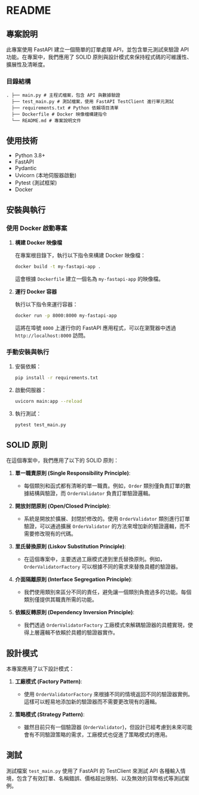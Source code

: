 
# README

## 專案說明

此專案使用 FastAPI 建立一個簡單的訂單處理 API，並包含單元測試來驗證 API 功能。在專案中，我們應用了 SOLID 原則與設計模式來保持程式碼的可維護性、擴展性及清晰度。

### 目錄結構

```
. ├── main.py # 主程式檔案，包含 API 與數據驗證 
  ├── test_main.py # 測試檔案，使用 FastAPI TestClient 進行單元測試 
  ├── requirements.txt # Python 依賴項目清單 
  ├── Dockerfile # Docker 映像檔構建指令 
  └── README.md # 專案說明文件
```


## 使用技術

- Python 3.8+
- FastAPI
- Pydantic
- Uvicorn (本地伺服器啟動)
- Pytest (測試框架)
- Docker

## 安裝與執行

### 使用 Docker 啟動專案

1. **構建 Docker 映像檔**

    在專案根目錄下，執行以下指令來構建 Docker 映像檔：

    ```bash
    docker build -t my-fastapi-app .
    ```

    這會根據 `Dockerfile` 建立一個名為 `my-fastapi-app` 的映像檔。

2. **運行 Docker 容器**

    執行以下指令來運行容器：

    ```bash
    docker run -p 8000:8000 my-fastapi-app
    ```

    這將在埠號 `8000` 上運行你的 FastAPI 應用程式，可以在瀏覽器中透過 `http://localhost:8000` 訪問。

### 手動安裝與執行

1. 安裝依賴：

    ```bash
    pip install -r requirements.txt
    ```

2. 啟動伺服器：

    ```bash
    uvicorn main:app --reload
    ```

3. 執行測試：

    ```bash
    pytest test_main.py
    ```

## SOLID 原則

在這個專案中，我們應用了以下的 SOLID 原則：

1. **單一職責原則 (Single Responsibility Principle)**:
    - 每個類別和函式都有清晰的單一職責。例如，`Order` 類別僅負責訂單的數據結構與驗證，而 `OrderValidator` 負責訂單驗證邏輯。

2. **開放封閉原則 (Open/Closed Principle)**:
    - 系統是開放於擴展、封閉於修改的。使用 `OrderValidator` 類別進行訂單驗證，可以通過擴展 `OrderValidator` 的方法來增加新的驗證邏輯，而不需要修改現有的代碼。

3. **里氏替換原則 (Liskov Substitution Principle)**:
    - 在這個專案中，主要透過工廠模式達到里氏替換原則。例如，`OrderValidatorFactory` 可以根據不同的需求來替換具體的驗證器。

4. **介面隔離原則 (Interface Segregation Principle)**:
    - 我們使用類別來區分不同的責任，避免讓一個類別負擔過多的功能。每個類別僅提供其職責所需的功能。

5. **依賴反轉原則 (Dependency Inversion Principle)**:
    - 我們透過 `OrderValidatorFactory` 工廠模式來解耦驗證器的具體實現，使得上層邏輯不依賴於具體的驗證器實作。

## 設計模式

本專案應用了以下設計模式：

1. **工廠模式 (Factory Pattern)**:
    - 使用 `OrderValidatorFactory` 來根據不同的情境返回不同的驗證器實例。這樣可以輕易地添加新的驗證器而不需要更改現有的邏輯。

2. **策略模式 (Strategy Pattern)**:
    - 雖然目前只有一個驗證器 (`OrderValidator`)，但設計已經考慮到未來可能會有不同驗證策略的需求，工廠模式也促進了策略模式的應用。

## 測試

測試檔案 `test_main.py` 使用了 FastAPI 的 TestClient 來測試 API 各種輸入情境，包含了有效訂單、名稱錯誤、價格超出限制、以及無效的貨幣格式等測試案例。
